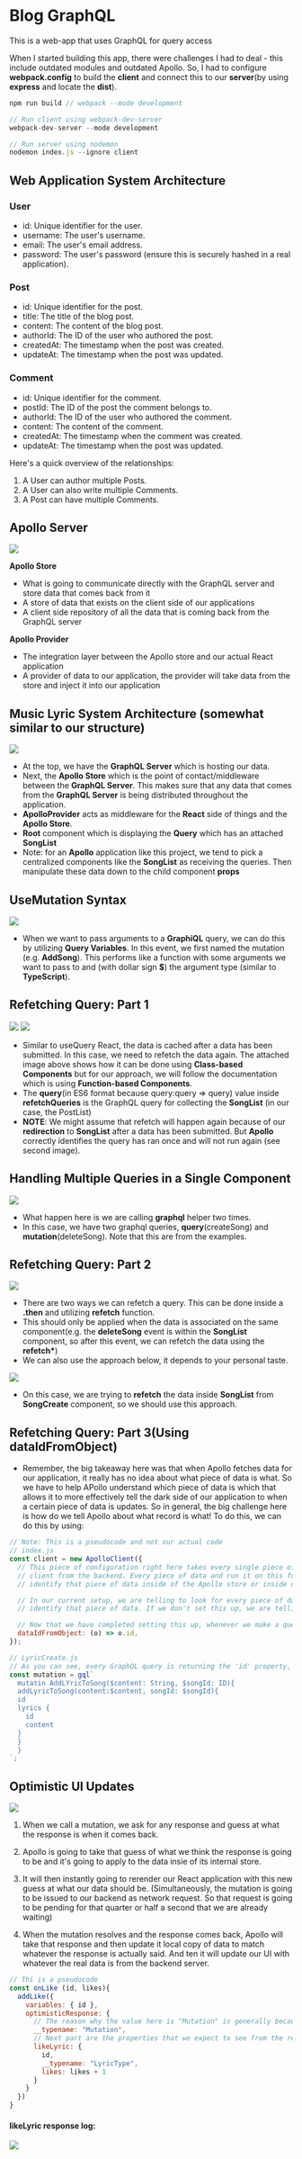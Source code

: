 # Blog GraphQL

This is a web-app that uses GraphQL for query access

When I started building this app, there were challenges I had to deal - this include outdated modules and outdated Apollo. So, I had to configure **webpack.config** to build the **client** and connect this to our **server**(by using **express** and locate the **dist**).

```javascript
npm run build // webpack --mode development

// Run client using webpack-dev-server
webpack-dev-server --mode development

// Run server using nodemon
nodemon index.js --ignore client

```

## Web Application System Architecture

### User

- id: Unique identifier for the user.
- username: The user's username.
- email: The user's email address.
- password: The user's password (ensure this is securely hashed in a real application).

### Post

- id: Unique identifier for the post.
- title: The title of the blog post.
- content: The content of the blog post.
- authorId: The ID of the user who authored the post.
- createdAt: The timestamp when the post was created.
- updateAt: The timestamp when the post was updated.

### Comment

- id: Unique identifier for the comment.
- postId: The ID of the post the comment belongs to.
- authorId: The ID of the user who authored the comment.
- content: The content of the comment.
- createdAt: The timestamp when the comment was created.
- updateAt: The timestamp when the post was updated.

Here's a quick overview of the relationships:

1. A User can author multiple Posts.
2. A User can also write multiple Comments.
3. A Post can have multiple Comments.

## Apollo Server

![](screenshots/apollo_server.png)

**Apollo Store**

- What is going to communicate directly with the GraphQL server and store data that comes back from it
- A store of data that exists on the client side of our applications
- A client side repository of all the data that is coming back from the GraphQL server

**Apollo Provider**

- The integration layer between the Apollo store and our actual React application
- A provider of data to our application, the provider will take data from the store and inject it into our application

## Music Lyric System Architecture (somewhat similar to our structure)

![](screenshots/sample_songlist_graphql.png)

- At the top, we have the **GraphQL Server** which is hosting our data.
- Next, the **Apollo Store** which is the point of contact/middleware between the **GraphQL Server**. This makes sure that any data that comes from the **GraphQL Server** is being distributed throughout the application.
- **ApolloProvider** acts as middleware for the **React** side of things and the **Apollo Store**.
- **Root** component which is displaying the **Query** which has an attached **SongList**
- Note: for an **Apollo** application like this project, we tend to pick a centralized components like the **SongList** as receiving the queries. Then manipulate these data down to the child component **props**

## UseMutation Syntax

![](screenshots/usemutation_syntax.png)

- When we want to pass arguments to a **GraphiQL** query, we can do this by utilizing **Query Variables**. In this event, we first named the mutation (e.g. **AddSong**). This performs like a function with some arguments we want to pass to and (with dollar sign **$**) the argument type (similar to **TypeScript**).

## Refetching Query: Part 1

![](screenshots/refetch_queries.png)
![](screenshots/refetch_queries_network_result.png)

- Similar to useQuery React, the data is cached after a data has been submitted. In this case, we need to refetch the data again. The attached image above shows how it can be done using **Class-based Components** but for our approach, we will follow the documentation which is using **Function-based Components**.
- The **query**(in ES6 format because query:query => query) value inside **refetchQueries** is the GraphQL query for collecting the **SongList** (in our case, the PostList)
- **NOTE**: We might assume that refetch will happen again because of our **redirection** to **SongList** after a data has been submitted. But **Apollo** correctly identifies the query has ran once and will not run again (see second image).

## Handling Multiple Queries in a Single Component

![](screenshots/handling_multiple_graphql_query.png)

- What happen here is we are calling **graphql** helper two times.
- In this case, we have two graphql queries, **query**(createSong) and **mutation**(deleteSong). Note that this are from the examples.

## Refetching Query: Part 2

![](screenshots/then_refetch.png)

- There are two ways we can refetch a query. This can be done inside a **.then** and utilizing **refetch** function.
- This should only be applied when the data is associated on the same component(e.g. the **deleteSong** event is within the **SongList** component, so after this event, we can refetch the data using the **refetch\***)
- We can also use the approach below, it depends to your personal taste.

![](screenshots/refetch_queries.png)

- On this case, we are trying to **refetch** the data inside **SongList** from **SongCreate** component, so we should use this approach.

## Refetching Query: Part 3(Using dataIdFromObject)

- Remember, the big takeaway here was that when Apollo fetches data for our application, it really has no idea about what piece of data is what. So we have to help APollo understand which piece of data is which that allows it to more effectively tell the dark side of our application to when a certain piece of data is updates. So in general, the big challenge here is how do we tell Apollo about what record is what! To do this, we can do this by using:

```javascript
// Note: This is a pseudocode and not our actual code
// index.js
const client = new ApolloClient({
  // This piece of configuration right here takes every single piece of data that is fetched by our Apollo
  // client from the backend. Every piece of data and run it on this function. The result of this function is used to
  // identify that piece of data inside of the Apollo store or inside of the Apollo client.

  // In our current setup, we are telling to look for every piece of data/record and use the ID field of that record to
  // identify that piece of data. If we don't set this up, we are telling Apollo not to use the 'id' as the identifier because maybe the 'id' property is not unique. We should only use this when the IDs inside our application is unique.

  // Now that we have completed setting this up, whenever we make a query - we have to make sure that we return the 'id'
  dataIdFromObject: (o) => o.id,
});

// LyricCreate.js
// As you can see, every GraphQL query is returning the 'id' property, even inside 'lyrics'
const mutation = gql`
  mutatin AddLYricToSong($content: String, $songId: ID){
  addLyricToSong(content:$content, songId: $songId){
  id
  lyrics {
    id    
    content
  }
  }
  }
`;
```

## Optimistic UI Updates

![](screenshots/optimistic_ui_updates.png)

1. When we call a mutation, we ask for any response and guess at what the response is when it comes back.
2. Apollo is going to take that guess of what we think the response is going to be and it's going to apply to the data insie of its internal store.
3. It will then instantly going to rerender our React application with this new guess at what our data should be.
   (Simultaneously, the mutation is going to be issued to our backend as network request. So that request is going to be pending for that quarter or half a second that we are already waiting)

4. When the mutation resolves and the response comes back, Apollo will take that response and then update it local copy of data to match whatever the response is actually said. And ten it will update our UI with whatever the real data is from the backend server.

```javascript
// Thi is a pseudocode
const onLike (id, likes){
  addLike({
    variables: { id },
    optimisticResponse: {
      // The reason why the value here is "Mutation" is generally because we are saying 'what is the event happening?' - and that is we are using 'Mutation'
      __typename: "Mutation",
      // Next part are the properties that we expect to see from the response from the backend server(see likeLyric response log image below)
      likeLyric: {
        id,
        __typename: "LyricType",
        likes: likes + 1
      }
    }
  })
}


```

#### likeLyric response log:

![](screenshots/likeLyric_response_log.png)
